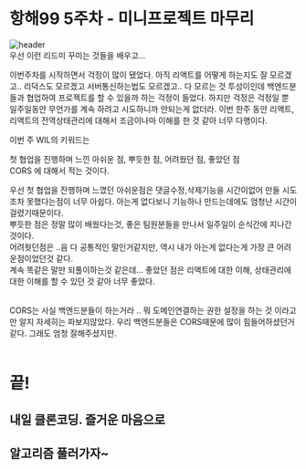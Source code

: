 # 항해99 5주차 - 미니프로젝트 마무리

![header](https://capsule-render.vercel.app/api?type=rounded&color=gradient&text=%20SSSIX%20WEEK%20WIL%20&height=100&fontSize=50&animation=blinking)
<br/>우선 이런 리드미 꾸미는 것들을 배우고...

이번주차를 시작하면서 걱정이 많이 됐었다.
아직 리액트를 어떻게 하는지도 잘 모르겠고.. 리덕스도 모르겠고 서버통신하는법도 모르겠고.. 다 모르는 것 투성이인데 백엔드분들과 협업하여 프로젝트를 할 수 있을까 하는 걱정이 들었다. 하지만 걱정은 걱정일 뿐 일주일동안 무언가를 계속 하려고 시도하니까 안되는게 없더라. 이번 한주 동안 리액트, 리액트의 전역상태관리에 대해서 조금이나마 이해를 한 것 같아 너무 다행이다.

이번 주 WIL의 키워드는

첫 협업을 진행하며 느낀 아쉬운 점, 뿌듯한 점, 어려웠던 점, 좋았던 점<br/>
CORS
에 대해서 적는 것이다.

우선 첫 협업을 잔행하며 느꼈던 아쉬운점은 댓글수정,삭제기능을 시간이없어 만들 시도조차 못했다는점이 너무 아쉽다.
아는게 없다보니 기능하나 만드는데에도 엄청난 시간이 걸렸기때문이다.<br/>
뿌듯한 점은 정말 많이 배웠다는것, 좋은 팀원분들을 만나서 일주일이 순식간에 지나간것이다.<br/>
어려웟던점은 ..음 다 공통적인 말인거같지만, 역시 내가 아는게 없다는게 가장 큰 어려운점이었던것 같다.<br/>
계속 똑같은 말만 되풀이하는것 같은데... 좋았던 점은 리액트에 대한 이해, 상태관리에 대한 이해를 할 수 있던 것 같아 너무 좋았다.

<br/>
CORS는 사실 백엔드분들이 하는거라 .. 뭐 도메인연결하는 권한 설정을 하는 것 이라고만 알지 자세히는 파보지않았다. 우리 백엔드분들은 CORS때문에 많이 힘들어하셨던거같다. 그래도 엄청 잘해주셨지만.
<br/><br/>

# 끝!

## 내일 클론코딩. 즐거운 마음으로

## 알고리즘 풀러가자~
